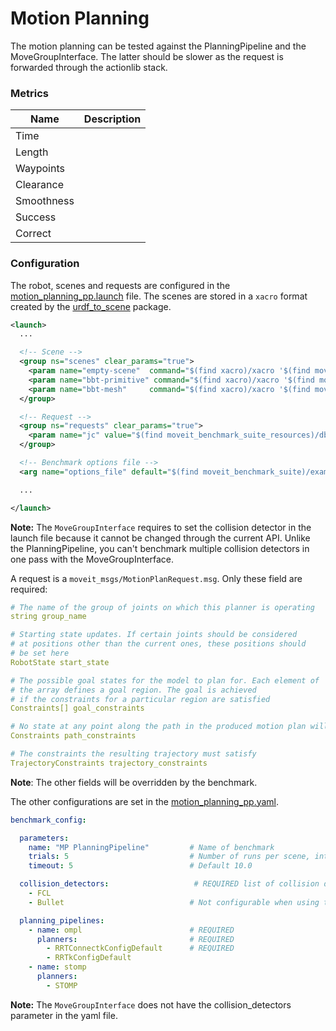 # Motion Planning
The motion planning can be tested against the PlanningPipeline and the MoveGroupInterface. The latter should be slower as the request is forwarded through the actionlib stack.


### Metrics
| Name       | Description |
|------------|-------------|
| Time       |             |
| Length     |             |
| Waypoints  |             |
| Clearance  |             |
| Smoothness |             |
| Success    |             |
| Correct    |             |


### Configuration
The robot, scenes and requests are configured in the [motion_planning_pp.launch](benchmark_suite/benchmarks/motion_planning.launch) file. The scenes are stored in a `xacro` format created by the [urdf_to_scene](https://github.com/captain-yoshi/urdf_to_scene) package.
```xml
<launch>
  ...

  <!-- Scene -->
  <group ns="scenes" clear_params="true">
    <param name="empty-scene"  command="$(find xacro)/xacro '$(find moveit_benchmark_suite_resources)/db/empty_scene.urdf.xacro'"/>
    <param name="bbt-primitive" command="$(find xacro)/xacro '$(find moveit_benchmark_suite_resources)/db/bbt/panda/scene_primitive.urdf.xacro'"/>
    <param name="bbt-mesh"     command="$(find xacro)/xacro '$(find moveit_benchmark_suite_resources)/db/bbt/panda/scene_mesh_hq.urdf.xacro'"/>
  </group>

  <!-- Request -->
  <group ns="requests" clear_params="true">
    <param name="jc" value="$(find moveit_benchmark_suite_resources)/db/bbt/panda/request_goal_jc.yaml"/>
  </group>

  <!-- Benchmark options file -->
  <arg name="options_file" default="$(find moveit_benchmark_suite)/examples/motion_planning.yaml"/>

  ...

</launch>

```
**Note:** The `MoveGroupInterface` requires to set the collision detector in the launch file because it cannot be changed through the current API. Unlike the PlanningPipeline, you can't benchmark multiple collision detectors in one pass with the MoveGroupInterface.

A request is a `moveit_msgs/MotionPlanRequest.msg`. Only these field are required:
```yaml
# The name of the group of joints on which this planner is operating
string group_name

# Starting state updates. If certain joints should be considered
# at positions other than the current ones, these positions should
# be set here
RobotState start_state

# The possible goal states for the model to plan for. Each element of
# the array defines a goal region. The goal is achieved
# if the constraints for a particular region are satisfied
Constraints[] goal_constraints

# No state at any point along the path in the produced motion plan will violate these constraints (this applies to all points, not just waypoints)
Constraints path_constraints

# The constraints the resulting trajectory must satisfy
TrajectoryConstraints trajectory_constraints
```
**Note**: The other fields will be overridden by the benchmark.


The other configurations are set in the [motion_planning_pp.yaml](benchmark_suite/config/motion_planning_pp.yaml).
```yaml
benchmark_config:

  parameters:
    name: "MP PlanningPipeline"         # Name of benchmark
    trials: 5                           # Number of runs per scene, interface, collision detector and each planning algorithm
    timeout: 5                          # Default 10.0

  collision_detectors:                   # REQUIRED list of collision detectors
    - FCL
    - Bullet                            # Not configurable when using the MoveGroupInterface

  planning_pipelines:
    - name: ompl                        # REQUIRED
      planners:                         # REQUIRED
        - RRTConnectkConfigDefault      # REQUIRED
        - RRTkConfigDefault
    - name: stomp
      planners:
        - STOMP
```
**Note:** The `MoveGroupInterface` does not have the collision_detectors parameter in the yaml file. 
